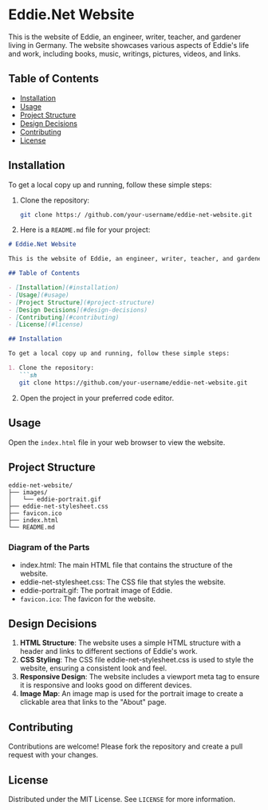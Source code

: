 # Eddie.Net Website

This is the website of Eddie, an engineer, writer, teacher, and gardener living in Germany. 
The website showcases various aspects of Eddie's life and work, including books, music, writings, pictures, videos, and links.

## Table of Contents

- [Installation](#installation)
- [Usage](#usage)
- [Project Structure](#project-structure)
- [Design Decisions](#design-decisions)
- [Contributing](#contributing)
- [License](#license)

## Installation

To get a local copy up and running, follow these simple steps:

1. Clone the repository:  
   ```sh
   git clone https:/ /github.com/your-username/eddie-net-website.git

2. Here is a `README.md` file for your project:

```markdown
# Eddie.Net Website

This is the website of Eddie, an engineer, writer, teacher, and gardener living in Germany. The website showcases various aspects of Eddie's life and work, including books, music, writings, pictures, videos, and links.

## Table of Contents

- [Installation](#installation)
- [Usage](#usage)
- [Project Structure](#project-structure)
- [Design Decisions](#design-decisions)
- [Contributing](#contributing)
- [License](#license)

## Installation

To get a local copy up and running, follow these simple steps:

1. Clone the repository:
   ```sh
   git clone https://github.com/your-username/eddie-net-website.git
   ```
2. Open the project in your preferred code editor.

## Usage

Open the `index.html` file in your web browser to view the website.

## Project Structure

```plaintext
eddie-net-website/
├── images/
│   └── eddie-portrait.gif
├── eddie-net-stylesheet.css
├── favicon.ico
├── index.html
└── README.md
```

### Diagram of the Parts

- index.html: The main HTML file that contains the structure of the website.
- eddie-net-stylesheet.css: The CSS file that styles the website.
- eddie-portrait.gif: The portrait image of Eddie.
- `favicon.ico`: The favicon for the website.

## Design Decisions

1. **HTML Structure**: The website uses a simple HTML structure with a header and links to different sections of Eddie's work.
2. **CSS Styling**: The CSS file eddie-net-stylesheet.css is used to style the website, ensuring a consistent look and feel.
3. **Responsive Design**: The website includes a viewport meta tag to ensure it is responsive and looks good on different devices.
4. **Image Map**: An image map is used for the portrait image to create a clickable area that links to the "About" page.

## Contributing

Contributions are welcome! Please fork the repository and create a pull request with your changes.

## License

Distributed under the MIT License. See `LICENSE` for more information.
```
